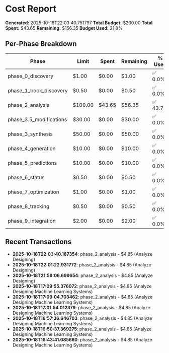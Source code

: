 # Cost Report

**Generated:** 2025-10-18T22:03:40.751797
**Total Budget:** $200.00
**Total Spent:** $43.65
**Remaining:** $156.35
**Budget Used:** 21.8%

## Per-Phase Breakdown

| Phase | Limit | Spent | Remaining | % Used |
|-------|-------|-------|-----------|--------|
| phase_0_discovery | $1.00 | $0.00 | $1.00 | ✅ 0.0% |
| phase_1_book_discovery | $0.50 | $0.00 | $0.50 | ✅ 0.0% |
| phase_2_analysis | $100.00 | $43.65 | $56.35 | ✅ 43.7% |
| phase_3.5_modifications | $30.00 | $0.00 | $30.00 | ✅ 0.0% |
| phase_3_synthesis | $50.00 | $0.00 | $50.00 | ✅ 0.0% |
| phase_4_generation | $10.00 | $0.00 | $10.00 | ✅ 0.0% |
| phase_5_predictions | $10.00 | $0.00 | $10.00 | ✅ 0.0% |
| phase_6_status | $0.50 | $0.00 | $0.50 | ✅ 0.0% |
| phase_7_optimization | $1.00 | $0.00 | $1.00 | ✅ 0.0% |
| phase_8_tracking | $0.50 | $0.00 | $0.50 | ✅ 0.0% |
| phase_9_integration | $2.00 | $0.00 | $2.00 | ✅ 0.0% |

## Recent Transactions

- **2025-10-18T22:03:40.187354**: phase_2_analysis - $4.85 (Analyze Designing)
- **2025-10-18T22:01:22.931772**: phase_2_analysis - $4.85 (Analyze Designing)
- **2025-10-18T21:59:06.699654**: phase_2_analysis - $4.85 (Analyze Designing)
- **2025-10-18T17:09:55.376072**: phase_2_analysis - $4.85 (Analyze Designing Machine Learning Systems)
- **2025-10-18T17:09:04.703462**: phase_2_analysis - $4.85 (Analyze Designing Machine Learning Systems)
- **2025-10-18T17:01:54.012379**: phase_2_analysis - $4.85 (Analyze Designing Machine Learning Systems)
- **2025-10-18T16:57:36.646703**: phase_2_analysis - $4.85 (Analyze Designing Machine Learning Systems)
- **2025-10-18T16:50:37.369275**: phase_2_analysis - $4.85 (Analyze Designing Machine Learning Systems)
- **2025-10-18T16:43:41.085660**: phase_2_analysis - $4.85 (Analyze Designing Machine Learning Systems)
